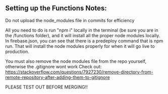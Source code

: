 ## Setting up the Functions Notes:
Do not upload the node_modules file in commits for efficiency

All you need to do is run "npm i" locally in the terminal (be sure you are in the /functions folder), and it will install all the proper node modules locally.
In firebase.json, you can see that there is a predeploy command that is npm run. That will install the node modules properly for when it will go live to production.

You must also remove the node modules file from the repo yourself, otherwise the .gitignore wont work
Check out: 
https://stackoverflow.com/questions/7927230/remove-directory-from-remote-repository-after-adding-them-to-gitignore

PLEASE TEST OUT BEFORE MERGING!!